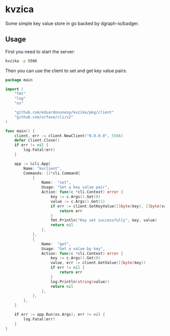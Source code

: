 # kvzica

Some simple key value store in go backed by dgraph-io/badger.

## Usage

First you need to start the server:

```bash
kvzika -p 5566
```

Then you can use the client to set and get key value pairs:

```go
package main

import (
	"fmt"
	"log"
	"os"

	"github.com/eduardonunesp/kvzika/pkg/client"
	"github.com/urfave/cli/v2"
)

func main() {
	client, err := client.NewClient("0.0.0.0", 5566)
	defer client.Close()
	if err != nil {
		log.Fatal(err)
	}

	app := &cli.App{
		Name: "kvclient",
		Commands: []*cli.Command{
			{
				Name:  "set",
				Usage: "Set a key value pair",
				Action: func(c *cli.Context) error {
					key := c.Args().Get(0)
					value := c.Args().Get(1)
					if err := client.SetKeyValue([]byte(key), []byte(value)); err != nil {
						return err
					}
					fmt.Println("Key set successfully", key, value)
					return nil
				},
			},
			{
				Name:  "get",
				Usage: "Get a value by key",
				Action: func(c *cli.Context) error {
					key := c.Args().Get(0)
					value, err := client.GetValue([]byte(key))
					if err != nil {
						return err
					}
					log.Println(string(value))
					return nil
				},
			},
		},
	}

	if err := app.Run(os.Args); err != nil {
		log.Fatal(err)
	}
}
```
